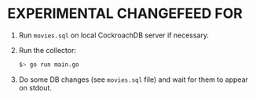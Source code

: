 # EXPERIMENTAL CHANGEFEED FOR

1. Run `movies.sql` on local CockroachDB server if necessary.

2. Run the collector:

    ```bash
    $> go run main.go
    ```

3. Do some DB changes (see `movies.sql` file) and wait for them to appear on stdout.
